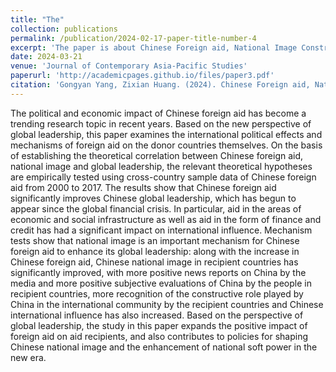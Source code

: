 ```yaml
---
title: "The"
collection: publications
permalink: /publication/2024-02-17-paper-title-number-4
excerpt: 'The paper is about Chinese Foreign aid, National Image Construction and Global Leadership Generation.'
date: 2024-03-21
venue: 'Journal of Contemporary Asia-Pacific Studies'
paperurl: 'http://academicpages.github.io/files/paper3.pdf'
citation: 'Gongyan Yang, Zixian Huang. (2024). Chinese Foreign aid, National Image Construction and Global Leadership Generation: An Empirical Study Based on a Cross-country Sample.' 
---
```


The political and economic impact of Chinese foreign aid has become a trending research topic in recent years. Based on the new perspective of global leadership, this paper examines the international political effects and mechanisms of foreign aid on the donor countries themselves. On the basis of establishing the theoretical correlation between Chinese foreign aid, national image and global leadership, the relevant theoretical hypotheses are empirically tested using cross-country sample data of Chinese foreign aid from 2000 to 2017. The results show that Chinese foreign aid significantly improves Chinese global leadership, which has begun to appear since the global financial crisis. In particular, aid in the areas of economic and social infrastructure as well as aid in the form of finance and credit has had a significant impact on international influence. Mechanism tests show that national image is an important mechanism for Chinese foreign aid to enhance its global leadership: along with the increase in Chinese foreign aid, Chinese national image in recipient countries has significantly improved, with more positive news reports on China by the media and more positive subjective evaluations of China by the people in recipient countries, more recognition of the constructive role played by China in the international community by the recipient countries and Chinese international influence has also increased. Based on the perspective of global leadership, the study in this paper expands the positive impact of foreign aid on aid recipients, and also contributes to policies for shaping Chinese national image and the enhancement of national soft power in the new era.
